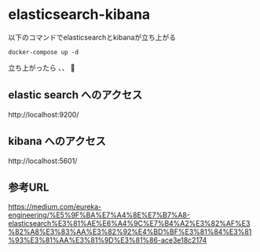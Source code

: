 # elasticsearch-kibana

以下のコマンドでelasticsearchとkibanaが立ち上がる
```
docker-compose up -d
```

立ち上がったら 、、 

## elastic search へのアクセス
http://localhost:9200/   

## kibana へのアクセス
http://localhost:5601/

## 参考URL

https://medium.com/eureka-engineering/%E5%9F%BA%E7%A4%8E%E7%B7%A8-elasticsearch%E3%81%AE%E6%A4%9C%E7%B4%A2%E3%82%AF%E3%82%A8%E3%83%AA%E3%82%92%E4%BD%BF%E3%81%84%E3%81%93%E3%81%AA%E3%81%9D%E3%81%86-ace3e18c2174